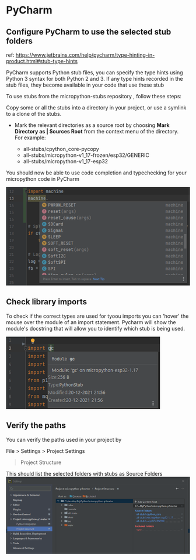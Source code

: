 # PyCharm

## Configure PyCharm to use the selected stub folders  

ref: https://www.jetbrains.com/help/pycharm/type-hinting-in-product.html#stub-type-hints

PyCharm supports Python stub files, you can specify the type hints using Python 3 syntax for both Python 2 and 3.
If any type hints recorded in the stub files, they become available in your code that use these stub

To use stubs from the micropython-stubs repository , follow these steps:

Copy some or all the stubs into a directory in your project, or use a symlink to a clone of the stubs.

- Mark the relevant directories as a source root by choosing **Mark Directory as | Sources Root** from the context menu of the directory.  
For example: 

  - all-stubs/cpython_core-pycopy
  - all-stubs/micropython-v1_17-frozen/esp32/GENERIC
  - all-stubs/micropython-v1_17-esp32

You should now be able to use code completion and typechecking for your micropython code in PyCharm

![Code completions](img/pycharm-completion.png)


## Check library imports

To check if the correct types are used for tyoou imports you can 'hover' the mouse over the module of an import statement. 
Pycharm will show the module's docstring that will allow you to identify which stub is being used.

![import](img/pycharm-import.png)

## Verify the paths 
You can verify the paths used in your project by 

File > Settings > Project Settings 
> Project Structure 

This should list the selected folders with stubs as Source Folders 
![PyCharm Settings](img/pycharm-settings.png)


